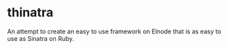 thinatra
========

An attempt to create an easy to use framework on Elnode that is as easy to use as Sinatra on Ruby.